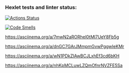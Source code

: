 ### Hexlet tests and linter status:
[![Actions Status](https://github.com/Pavel4991/frontend-project-44/actions/workflows/hexlet-check.yml/badge.svg)](https://github.com/Pavel4991/frontend-project-44/actions)

[![Code Smells](https://sonarcloud.io/api/project_badges/measure?project=Pavel4991_frontend-project-44&metric=code_smells)](https://sonarcloud.io/summary/new_code?id=Pavel4991_frontend-project-44)

https://asciinema.org/a/7mwN2aRORhel0tMl7UeY8Fb5g

https://asciinema.org/a/dnGC7GArJMmpmGvwPggwIeKMr

https://asciinema.org/a/wN1PDkZIAwBCJLxhEf3cd6bKH

https://asciinema.org/a/nhKpMCLuwLZQmOfnrNVZFE5Sa